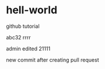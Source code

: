 # hell-world
github tutorial

abc32
rrrr

admin edited 21111

new commit after creating pull request
